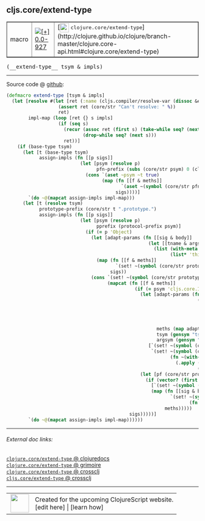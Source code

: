 ## cljs.core/extend-type



 <table border="1">
<tr>
<td>macro</td>
<td><a href="https://github.com/cljsinfo/cljs-api-docs/tree/0.0-927"><img valign="middle" alt="[+] 0.0-927" title="Added in 0.0-927" src="https://img.shields.io/badge/+-0.0--927-lightgrey.svg"></a> </td>
<td>
[<img height="24px" valign="middle" src="http://i.imgur.com/1GjPKvB.png"> <samp>clojure.core/extend-type</samp>](http://clojure.github.io/clojure/branch-master/clojure.core-api.html#clojure.core/extend-type)
</td>
</tr>
</table>


 <samp>
(__extend-type__ tsym & impls)<br>
</samp>

---







Source code @ [github](https://github.com/clojure/clojurescript/blob/r1211/src/clj/cljs/core.clj#L288-L345):

```clj
(defmacro extend-type [tsym & impls]
  (let [resolve #(let [ret (:name (cljs.compiler/resolve-var (dissoc &env :locals) %))]
                   (assert ret (core/str "Can't resolve: " %))
                   ret)
        impl-map (loop [ret {} s impls]
                   (if (seq s)
                     (recur (assoc ret (first s) (take-while seq? (next s)))
                            (drop-while seq? (next s)))
                     ret))]
    (if (base-type tsym)
      (let [t (base-type tsym)
            assign-impls (fn [[p sigs]]
                           (let [psym (resolve p)
                                 pfn-prefix (subs (core/str psym) 0 (clojure.core/inc (.lastIndexOf (core/str psym) ".")))]
                             (cons `(aset ~psym ~t true)
                                   (map (fn [[f & meths]]
                                          `(aset ~(symbol (core/str pfn-prefix f)) ~t (fn ~@meths)))
                                        sigs))))]
        `(do ~@(mapcat assign-impls impl-map)))
      (let [t (resolve tsym)
            prototype-prefix (core/str t ".prototype.")
            assign-impls (fn [[p sigs]]
                           (let [psym (resolve p)
                                 pprefix (protocol-prefix psym)]
                             (if (= p 'Object)
                               (let [adapt-params (fn [[sig & body]]
                                                    (let [[tname & args] sig]
                                                      (list (with-meta (vec args) (meta sig))
                                                            (list* 'this-as tname body))))]
                                 (map (fn [[f & meths]]
                                        `(set! ~(symbol (core/str prototype-prefix f)) (fn ~@(map adapt-params meths))))
                                      sigs))
                               (cons `(set! ~(symbol (core/str prototype-prefix pprefix)) true)
                                     (mapcat (fn [[f & meths]]
                                               (if (= psym 'cljs.core.IFn)
                                                 (let [adapt-params (fn [[[targ & args :as sig] & body]]
                                                                      (let [tsym (gensym "tsym")]
                                                                        `(~(with-meta (vec (cons tsym args)) (meta sig))
                                                                          (this-as ~tsym
                                                                                   (let [~targ ~tsym]
                                                                                     ~@body)))))
                                                       meths (map adapt-params meths)
                                                       tsym (gensym "tsym")
                                                       argsym (gensym "args")]
                                                    [`(set! ~(symbol (core/str prototype-prefix 'call)) (fn ~@meths))
                                                     `(set! ~(symbol (core/str prototype-prefix 'apply))
                                                            (fn ~(with-meta [tsym argsym] (meta (first meths)))
                                                              (.apply (.-call ~tsym) ~tsym
                                                                      (.concat (array ~tsym) (aclone ~argsym)))))])
                                                 (let [pf (core/str prototype-prefix pprefix f)]
                                                   (if (vector? (first meths))
                                                     [`(set! ~(symbol (core/str pf "$arity$" (count (first meths)))) (fn ~@meths))]
                                                     (map (fn [[sig & body :as meth]]
                                                            `(set! ~(symbol (core/str pf "$arity$" (count sig)))
                                                                   (fn ~meth)))
                                                          meths)))))
                                             sigs)))))]
        `(do ~@(mapcat assign-impls impl-map))))))
```

<!--
Repo - tag - source tree - lines:

 <pre>
clojurescript @ r1211
└── src
    └── clj
        └── cljs
            └── <ins>[core.clj:288-345](https://github.com/clojure/clojurescript/blob/r1211/src/clj/cljs/core.clj#L288-L345)</ins>
</pre>

-->

---



###### External doc links:

[`clojure.core/extend-type` @ clojuredocs](http://clojuredocs.org/clojure.core/extend-type)<br>
[`clojure.core/extend-type` @ grimoire](http://conj.io/store/v1/org.clojure/clojure/1.7.0-beta3/clj/clojure.core/extend-type/)<br>
[`clojure.core/extend-type` @ crossclj](http://crossclj.info/fun/clojure.core/extend-type.html)<br>
[`cljs.core/extend-type` @ crossclj](http://crossclj.info/fun/cljs.core/extend-type.html)<br>

---

 <table>
<tr><td>
<img valign="middle" align="right" width="48px" src="http://i.imgur.com/Hi20huC.png">
</td><td>
Created for the upcoming ClojureScript website.<br>
[edit here] | [learn how]
</td></tr></table>

[edit here]:https://github.com/cljsinfo/cljs-api-docs/blob/master/cljsdoc/cljs.core_extend-type.cljsdoc
[learn how]:https://github.com/cljsinfo/cljs-api-docs/wiki/cljsdoc-files

<!--

This information was too distracting to show to readers, but I'll leave it
commented here since it is helpful to:

- pretty-print the data used to generate this document
- and show how to retrieve that data



The API data for this symbol:

```clj
{:ns "cljs.core",
 :name "extend-type",
 :signature ["[tsym & impls]"],
 :history [["+" "0.0-927"]],
 :type "macro",
 :full-name-encode "cljs.core_extend-type",
 :source {:code "(defmacro extend-type [tsym & impls]\n  (let [resolve #(let [ret (:name (cljs.compiler/resolve-var (dissoc &env :locals) %))]\n                   (assert ret (core/str \"Can't resolve: \" %))\n                   ret)\n        impl-map (loop [ret {} s impls]\n                   (if (seq s)\n                     (recur (assoc ret (first s) (take-while seq? (next s)))\n                            (drop-while seq? (next s)))\n                     ret))]\n    (if (base-type tsym)\n      (let [t (base-type tsym)\n            assign-impls (fn [[p sigs]]\n                           (let [psym (resolve p)\n                                 pfn-prefix (subs (core/str psym) 0 (clojure.core/inc (.lastIndexOf (core/str psym) \".\")))]\n                             (cons `(aset ~psym ~t true)\n                                   (map (fn [[f & meths]]\n                                          `(aset ~(symbol (core/str pfn-prefix f)) ~t (fn ~@meths)))\n                                        sigs))))]\n        `(do ~@(mapcat assign-impls impl-map)))\n      (let [t (resolve tsym)\n            prototype-prefix (core/str t \".prototype.\")\n            assign-impls (fn [[p sigs]]\n                           (let [psym (resolve p)\n                                 pprefix (protocol-prefix psym)]\n                             (if (= p 'Object)\n                               (let [adapt-params (fn [[sig & body]]\n                                                    (let [[tname & args] sig]\n                                                      (list (with-meta (vec args) (meta sig))\n                                                            (list* 'this-as tname body))))]\n                                 (map (fn [[f & meths]]\n                                        `(set! ~(symbol (core/str prototype-prefix f)) (fn ~@(map adapt-params meths))))\n                                      sigs))\n                               (cons `(set! ~(symbol (core/str prototype-prefix pprefix)) true)\n                                     (mapcat (fn [[f & meths]]\n                                               (if (= psym 'cljs.core.IFn)\n                                                 (let [adapt-params (fn [[[targ & args :as sig] & body]]\n                                                                      (let [tsym (gensym \"tsym\")]\n                                                                        `(~(with-meta (vec (cons tsym args)) (meta sig))\n                                                                          (this-as ~tsym\n                                                                                   (let [~targ ~tsym]\n                                                                                     ~@body)))))\n                                                       meths (map adapt-params meths)\n                                                       tsym (gensym \"tsym\")\n                                                       argsym (gensym \"args\")]\n                                                    [`(set! ~(symbol (core/str prototype-prefix 'call)) (fn ~@meths))\n                                                     `(set! ~(symbol (core/str prototype-prefix 'apply))\n                                                            (fn ~(with-meta [tsym argsym] (meta (first meths)))\n                                                              (.apply (.-call ~tsym) ~tsym\n                                                                      (.concat (array ~tsym) (aclone ~argsym)))))])\n                                                 (let [pf (core/str prototype-prefix pprefix f)]\n                                                   (if (vector? (first meths))\n                                                     [`(set! ~(symbol (core/str pf \"$arity$\" (count (first meths)))) (fn ~@meths))]\n                                                     (map (fn [[sig & body :as meth]]\n                                                            `(set! ~(symbol (core/str pf \"$arity$\" (count sig)))\n                                                                   (fn ~meth)))\n                                                          meths)))))\n                                             sigs)))))]\n        `(do ~@(mapcat assign-impls impl-map))))))",
          :title "Source code",
          :repo "clojurescript",
          :tag "r1211",
          :filename "src/clj/cljs/core.clj",
          :lines [288 345]},
 :full-name "cljs.core/extend-type",
 :clj-symbol "clojure.core/extend-type"}

```

Retrieve the API data for this symbol:

```clj
;; from Clojure REPL
(require '[clojure.edn :as edn])
(-> (slurp "https://raw.githubusercontent.com/cljsinfo/cljs-api-docs/catalog/cljs-api.edn")
    (edn/read-string)
    (get-in [:symbols "cljs.core/extend-type"]))
```

-->
